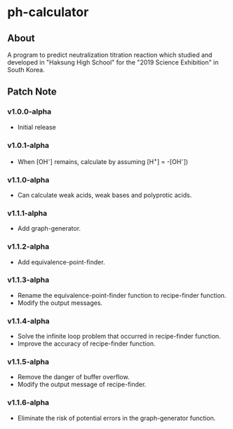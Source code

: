 # ph-calculator

## About

A program to predict neutralization titration reaction which studied and developed in "Haksung High School" for the "2019 Science Exhibition" in South Korea.

## Patch Note

### v1.0.0-alpha

- Initial release

### v1.0.1-alpha

- When [OH<sup>-</sup>] remains, calculate by assuming [H<sup>+</sup>] = -[OH<sup>-</sup>])

### v1.1.0-alpha

- Can calculate weak acids, weak bases and polyprotic acids.

### v1.1.1-alpha

- Add graph-generator.

### v1.1.2-alpha

- Add equivalence-point-finder.

### v1.1.3-alpha

- Rename the equivalence-point-finder function to recipe-finder function.
- Modify the output messages.

### v1.1.4-alpha

- Solve the infinite loop problem that occurred in recipe-finder function.
- Improve the accuracy of recipe-finder function.

### v1.1.5-alpha

- Remove the danger of buffer overflow.
- Modify the output message of recipe-finder.

### v1.1.6-alpha

- Eliminate the risk of potential errors in the graph-generator function.